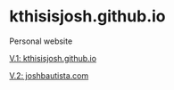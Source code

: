 # kthisisjosh.github.io
Personal website
<p><a href="kthisisjosh.github.io">V.1: kthisisjosh.github.io</a></p>
<p><a href="https://joshbautista.com">V.2: joshbautista.com</a></p>
